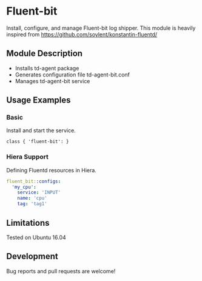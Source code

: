 # Fluent-bit

Install, configure, and manage Fluent-bit log shipper.
This module is heavily inspired from https://github.com/soylent/konstantin-fluentd/

## Module Description

 * Installs td-agent package
 * Generates configuration file td-agent-bit.conf
 * Manages td-agent-bit service

## Usage Examples

### Basic

Install and start the service.

```puppet
class { 'fluent-bit': }
```

### Hiera Support

Defining Fluentd resources in Hiera.

```yaml
fluent_bit::configs:
  'my_cpu':
    service: 'INPUT'
    name: 'cpu'
    tag: 'tag1'
```

## Limitations

Tested on Ubuntu 16.04


## Development

Bug reports and pull requests are welcome!
